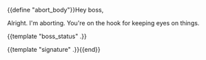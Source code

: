 {{define "abort_body"}}Hey boss,

Alright.  I'm aborting.  You're on the hook for keeping eyes on things.

{{template "boss_status" .}}

{{template "signature" .}}{{end}}